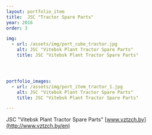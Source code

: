 ```yaml
---
layout: portfolio_item
title:  JSC "Tractor Spare Parts"
year: 2016
order: 3

img:
  - url: /assets/img/port_cube_tractor.jpg
    alt: JSC "Vitebsk Plant Tractor Spare Parts"
    title: JSC "Vitebsk Plant Tractor Spare Parts"




portfolio_images:
  - url: /assets/img/port_item_tractor_1.jpg
    alt: JSC "Vitebsk Plant Tractor Spare Parts"
    title: JSC "Vitebsk Plant Tractor Spare Parts"

---
```


JSC "Vitebsk Plant Tractor Spare Parts"
[www.vztzch.by](http://www.vztzch.by/en)
